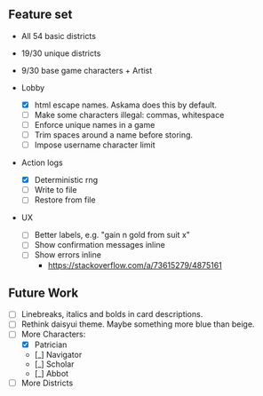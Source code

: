  ## Feature set
 - All 54 basic districts
 - 19/30 unique districts
 - 9/30 base game characters + Artist

- Lobby
    - [x] html escape names. Askama does this by default.
    - [ ] Make some characters illegal: commas, whitespace
    - [ ] Enforce unique names in a game
    - [ ] Trim spaces around a name before storing.
    - [ ] Impose username character limit

- Action logs
    - [x] Deterministic rng
    - [ ] Write to file
    - [ ] Restore from file

- UX
    - [ ] Better labels, e.g. "gain n gold from suit x"
    - [ ] Show confirmation messages inline
    - [ ] Show errors inline
        - https://stackoverflow.com/a/73615279/4875161

## Future Work
- [ ] Linebreaks, italics and bolds in card descriptions.
- [ ] Rethink daisyui theme. Maybe something more blue than beige.
- [ ] More Characters:
    - [x] Patrician
    - [_] Navigator
    - [_] Scholar
    - [_] Abbot
- [ ] More Districts 
